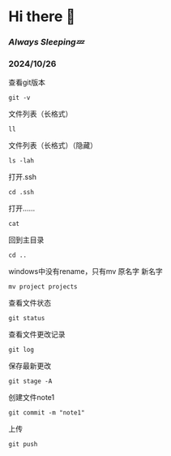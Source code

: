 # **Hi there 👋**
### *Always Sleeping💤*


### 2024/10/26

查看git版本

```
git -v
```

文件列表（长格式）
```
ll
```
文件列表（长格式）（隐藏）
```
ls -lah
```
打开.ssh
```
cd .ssh
```
打开……
```
cat 
```
回到主目录
```
cd ..
```
windows中没有rename，只有mv 原名字 新名字
```
mv project projects
```
查看文件状态
```
git status
```
查看文件更改记录
```
git log
```
保存最新更改
```
git stage -A
```
创建文件note1
```
git commit -m "note1"
```
上传
```
git push
```

